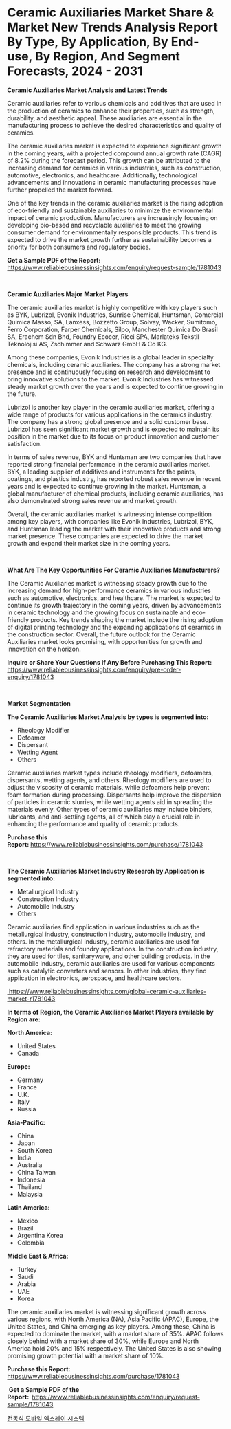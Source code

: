 <p><h1>Ceramic Auxiliaries Market Share & Market New Trends Analysis Report By Type, By Application, By End-use, By Region, And Segment Forecasts, 2024 - 2031</h1></p><p><strong>Ceramic Auxiliaries Market Analysis and Latest Trends</strong></p>
<p><p>Ceramic auxiliaries refer to various chemicals and additives that are used in the production of ceramics to enhance their properties, such as strength, durability, and aesthetic appeal. These auxiliaries are essential in the manufacturing process to achieve the desired characteristics and quality of ceramics.</p><p>The ceramic auxiliaries market is expected to experience significant growth in the coming years, with a projected compound annual growth rate (CAGR) of 8.2% during the forecast period. This growth can be attributed to the increasing demand for ceramics in various industries, such as construction, automotive, electronics, and healthcare. Additionally, technological advancements and innovations in ceramic manufacturing processes have further propelled the market forward.</p><p>One of the key trends in the ceramic auxiliaries market is the rising adoption of eco-friendly and sustainable auxiliaries to minimize the environmental impact of ceramic production. Manufacturers are increasingly focusing on developing bio-based and recyclable auxiliaries to meet the growing consumer demand for environmentally responsible products. This trend is expected to drive the market growth further as sustainability becomes a priority for both consumers and regulatory bodies.</p></p>
<p><strong>Get a Sample PDF of the Report:&nbsp;</strong> <a href="https://www.reliablebusinessinsights.com/enquiry/request-sample/1781043">https://www.reliablebusinessinsights.com/enquiry/request-sample/1781043</a></p>
<p>&nbsp;</p>
<p><strong>Ceramic Auxiliaries Major Market Players</strong></p>
<p><p>The ceramic auxiliaries market is highly competitive with key players such as BYK, Lubrizol, Evonik Industries, Sunrise Chemical, Huntsman, Comercial Química Massó, SA, Lanxess, Bozzetto Group, Solvay, Wacker, Sumitomo, Ferro Corporation, Farper Chemicals, Silpo, Manchester Química Do Brasil SA, Erachem Sdn Bhd, Foundry Ecocer, Ricci SPA, Marlateks Tekstil Teknolojisi AS, Zschimmer and Schwarz GmbH & Co KG.</p><p>Among these companies, Evonik Industries is a global leader in specialty chemicals, including ceramic auxiliaries. The company has a strong market presence and is continuously focusing on research and development to bring innovative solutions to the market. Evonik Industries has witnessed steady market growth over the years and is expected to continue growing in the future.</p><p>Lubrizol is another key player in the ceramic auxiliaries market, offering a wide range of products for various applications in the ceramics industry. The company has a strong global presence and a solid customer base. Lubrizol has seen significant market growth and is expected to maintain its position in the market due to its focus on product innovation and customer satisfaction.</p><p>In terms of sales revenue, BYK and Huntsman are two companies that have reported strong financial performance in the ceramic auxiliaries market. BYK, a leading supplier of additives and instruments for the paints, coatings, and plastics industry, has reported robust sales revenue in recent years and is expected to continue growing in the market. Huntsman, a global manufacturer of chemical products, including ceramic auxiliaries, has also demonstrated strong sales revenue and market growth.</p><p>Overall, the ceramic auxiliaries market is witnessing intense competition among key players, with companies like Evonik Industries, Lubrizol, BYK, and Huntsman leading the market with their innovative products and strong market presence. These companies are expected to drive the market growth and expand their market size in the coming years.</p></p>
<p>&nbsp;</p>
<p><strong>What Are The Key Opportunities For Ceramic Auxiliaries Manufacturers?</strong></p>
<p><p>The Ceramic Auxiliaries market is witnessing steady growth due to the increasing demand for high-performance ceramics in various industries such as automotive, electronics, and healthcare. The market is expected to continue its growth trajectory in the coming years, driven by advancements in ceramic technology and the growing focus on sustainable and eco-friendly products. Key trends shaping the market include the rising adoption of digital printing technology and the expanding applications of ceramics in the construction sector. Overall, the future outlook for the Ceramic Auxiliaries market looks promising, with opportunities for growth and innovation on the horizon.</p></p>
<p><strong>Inquire or Share Your Questions If Any Before Purchasing This Report:</strong> <a href="https://www.reliablebusinessinsights.com/enquiry/pre-order-enquiry/1781043">https://www.reliablebusinessinsights.com/enquiry/pre-order-enquiry/1781043</a></p>
<p>&nbsp;</p>
<p><strong>Market Segmentation</strong></p>
<p><strong>The Ceramic Auxiliaries Market Analysis by types is segmented into:</strong></p>
<p><ul><li>Rheology Modifier</li><li>Defoamer</li><li>Dispersant</li><li>Wetting Agent</li><li>Others</li></ul></p>
<p><p>Ceramic auxiliaries market types include rheology modifiers, defoamers, dispersants, wetting agents, and others. Rheology modifiers are used to adjust the viscosity of ceramic materials, while defoamers help prevent foam formation during processing. Dispersants help improve the dispersion of particles in ceramic slurries, while wetting agents aid in spreading the materials evenly. Other types of ceramic auxiliaries may include binders, lubricants, and anti-settling agents, all of which play a crucial role in enhancing the performance and quality of ceramic products.</p></p>
<p><strong>Purchase this Report:&nbsp;</strong><a href="https://www.reliablebusinessinsights.com/purchase/1781043">https://www.reliablebusinessinsights.com/purchase/1781043</a></p>
<p>&nbsp;</p>
<p><strong>The Ceramic Auxiliaries Market Industry Research by Application is segmented into:</strong></p>
<p><ul><li>Metallurgical Industry</li><li>Construction Industry</li><li>Automobile Industry</li><li>Others</li></ul></p>
<p><p>Ceramic auxiliaries find application in various industries such as the metallurgical industry, construction industry, automobile industry, and others. In the metallurgical industry, ceramic auxiliaries are used for refractory materials and foundry applications. In the construction industry, they are used for tiles, sanitaryware, and other building products. In the automobile industry, ceramic auxiliaries are used for various components such as catalytic converters and sensors. In other industries, they find application in electronics, aerospace, and healthcare sectors.</p></p>
<p><a href="https://www.reliablebusinessinsights.com/global-ceramic-auxiliaries-market-r1781043">&nbsp;https://www.reliablebusinessinsights.com/global-ceramic-auxiliaries-market-r1781043</a></p>
<p><strong>In terms of Region, the Ceramic Auxiliaries Market Players available by Region are:</strong></p>
<p>
    <p> <strong> North America: </strong>
        <ul>
            <li>United States</li>
            <li>Canada</li>
        </ul>
        </p> 
    <p> <strong> Europe: </strong>
        <ul>
            <li>Germany</li>
            <li>France</li>
            <li>U.K.</li>
            <li>Italy</li>
            <li>Russia</li>
        </ul>
        </p> 
    <p> <strong> Asia-Pacific: </strong>
        <ul>
            <li>China</li>
            <li>Japan</li>
            <li>South Korea</li>
            <li>India</li>
            <li>Australia</li>
            <li>China Taiwan</li>
            <li>Indonesia</li>
            <li>Thailand</li>
            <li>Malaysia</li>
        </ul>
        </p> 
    <p> <strong> Latin America: </strong>
        <ul>
            <li>Mexico</li>
            <li>Brazil</li>
            <li>Argentina Korea</li>
            <li>Colombia</li>
        </ul>
        </p> 
    <p> <strong> Middle East & Africa: </strong>
        <ul>
            <li>Turkey</li>
            <li>Saudi</li>
            <li>Arabia</li>
            <li>UAE</li>
            <li>Korea</li>
        </ul>
    </p>
    </p>
<p><p>The ceramic auxiliaries market is witnessing significant growth across various regions, with North America (NA), Asia Pacific (APAC), Europe, the United States, and China emerging as key players. Among these, China is expected to dominate the market, with a market share of 35%. APAC follows closely behind with a market share of 30%, while Europe and North America hold 20% and 15% respectively. The United States is also showing promising growth potential with a market share of 10%.</p></p>
<p><strong>Purchase this Report: </strong><a href="https://www.reliablebusinessinsights.com/purchase/1781043">https://www.reliablebusinessinsights.com/purchase/1781043</a></p>
<p>&nbsp;<strong>Get a Sample PDF of the Report:&nbsp;&nbsp;</strong><a href="https://www.reliablebusinessinsights.com/enquiry/request-sample/1781043">https://www.reliablebusinessinsights.com/enquiry/request-sample/1781043</a></p>
<p><strong></strong></p>
<p><p><a href="https://github.com/tukangkrupk/Market-Research-Report-List-1/blob/main/275977098265.md">전동식 모바일 엑스레이 시스템</a></p></p>